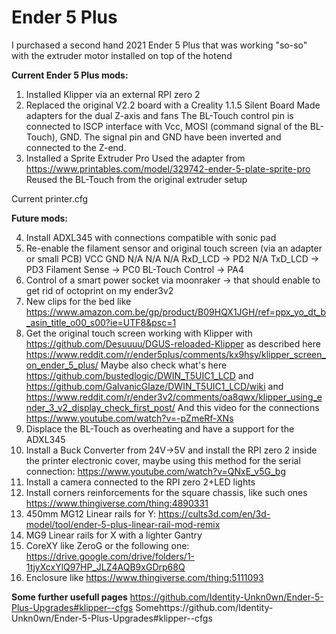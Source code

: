 # Ender 5 Plus

I purchased a second hand 2021 Ender 5 Plus that was working "so-so" with the extruder motor installed on top of the hotend

**Current Ender 5 Plus mods:**
1. Installed Klipper via an external RPI zero 2
2. Replaced the original V2.2 board with a Creality 1.1.5 Silent Board
  Made adapters for the dual Z-axis and fans
  The BL-Touch control pin is connected to ISCP interface with Vcc, MOSI (command signal of the BL-Touch), GND. The signal pin and GND have been inverted and connected to the Z-end.
3. Installed a Sprite Extruder Pro
  Used the adapter from https://www.printables.com/model/329742-ender-5-plate-sprite-pro
  Reused the BL-Touch from the original extruder setup

Current printer.cfg

**Future mods:**

4. Install ADXL345 with connections compatible with sonic pad
5. Re-enable the filament sensor and original touch screen (via an adapter or small PCB)
   VCC                        GND
   N/A                        N/A
   N/A                        RxD_LCD -> PD2
   N/A                        TxD_LCD -> PD3
   Filament Sense -> PC0      BL-Touch Control -> PA4
6. Control of a smart power socket via moonraker -> that should enable to get rid of octoprint on my ender3v2
7. New clips for the bed like https://www.amazon.com.be/gp/product/B09HQX1JGH/ref=ppx_yo_dt_b_asin_title_o00_s00?ie=UTF8&psc=1
8. Get the original touch screen working with Klipper with https://github.com/Desuuuu/DGUS-reloaded-Klipper as described here https://www.reddit.com/r/ender5plus/comments/kx9hsy/klipper_screen_on_ender_5_plus/
Maybe also check what's here https://github.com/bustedlogic/DWIN_T5UIC1_LCD and https://github.com/GalvanicGlaze/DWIN_T5UIC1_LCD/wiki and https://www.reddit.com/r/ender3v2/comments/oa8qwx/klipper_using_ender_3_v2_display_check_first_post/
And this video for the connections https://www.youtube.com/watch?v=-pZmeRf-XNs
9. Displace the BL-Touch as overheating and have a support for the ADXL345
10. Install a Buck Converter from 24V->5V and install the RPI zero 2 inside the printer electronic cover, maybe using this method for the serial connection: https://www.youtube.com/watch?v=QNxE_v5G_bg
11. Install a camera connected to the RPI zero 2+LED lights
12. Install corners reinforcements for the square chassis, like such ones https://www.thingiverse.com/thing:4890331
13. 450mm MG12 Linear rails for Y: https://cults3d.com/en/3d-model/tool/ender-5-plus-linear-rail-mod-remix
14. MG9 Linear rails for X with a lighter Gantry
15. CoreXY like ZeroG or the following one: https://drive.google.com/drive/folders/1-1tjyXcxYlQ97HP_JLZ4AQB9xGDrp68Q 
16. Enclosure like https://www.thingiverse.com/thing:5111093

**Some further usefull pages**
https://github.com/Identity-Unkn0wn/Ender-5-Plus-Upgrades#klipper--cfgs
Somehttps://github.com/Identity-Unkn0wn/Ender-5-Plus-Upgrades#klipper--cfgs
